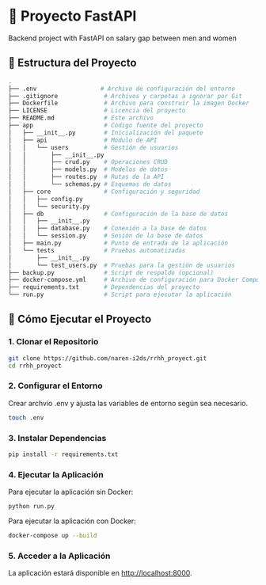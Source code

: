 # 🚀 Proyecto FastAPI

Backend project with FastAPI on salary gap between men and women

## 📁 Estructura del Proyecto

```bash
.
├── .env                  # Archivo de configuración del entorno
├── .gitignore             # Archivos y carpetas a ignorar por Git
├── Dockerfile             # Archivo para construir la imagen Docker
├── LICENSE                # Licencia del proyecto
├── README.md              # Este archivo
├── app                    # Código fuente del proyecto
│   ├── __init__.py        # Inicialización del paquete
│   ├── api                # Módulo de API
│   │   └── users          # Gestión de usuarios
│   │       ├── __init__.py
│   │       ├── crud.py    # Operaciones CRUD
│   │       ├── models.py  # Modelos de datos
│   │       ├── routes.py  # Rutas de la API
│   │       └── schemas.py # Esquemas de datos
│   ├── core               # Configuración y seguridad
│   │   ├── config.py
│   │   └── security.py
│   ├── db                 # Configuración de la base de datos
│   │   ├── __init__.py
│   │   ├── database.py    # Conexión a la base de datos
│   │   └── session.py     # Sesión de la base de datos
│   ├── main.py            # Punto de entrada de la aplicación
│   └── tests              # Pruebas automatizadas
│       ├── __init__.py
│       └── test_users.py  # Pruebas para la gestión de usuarios
├── backup.py              # Script de respaldo (opcional)
├── docker-compose.yml     # Archivo de configuración para Docker Compose
├── requirements.txt       # Dependencias del proyecto
└── run.py                 # Script para ejecutar la aplicación
```

## 🚀 Cómo Ejecutar el Proyecto

### 1. Clonar el Repositorio

```bash
git clone https://github.com/naren-i2ds/rrhh_proyect.git
cd rrhh_proyect
```

### 2. Configurar el Entorno

Crear archvio .env y ajusta las variables de entorno según sea necesario.
```bash
touch .env
```

### 3. Instalar Dependencias
```bash
pip install -r requirements.txt
```
### 4. Ejecutar la Aplicación

Para ejecutar la aplicación sin Docker:

```bahs
python run.py
```

Para ejecutar la aplicación con Docker:
```bash
docker-compose up --build
```

### 5. Acceder a la Aplicación

La aplicación estará disponible en <http://localhost:8000>.
